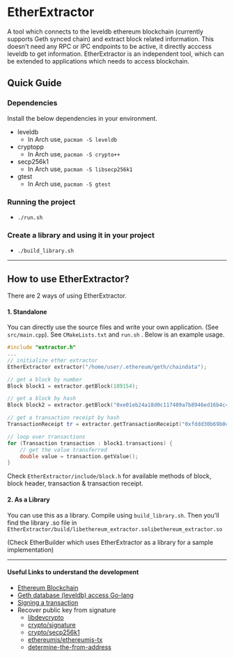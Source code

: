 # EtherExtractor

A tool which connects to the leveldb ethereum blockchain (currently supports Geth synced chain) and extract block related information. This doesn't need any RPC or IPC endpoints to be active, it directly acccess leveldb to get information. EtherExtractor is an independent tool, which can be extended to applications which needs to access blockchain.


## Quick Guide
### Dependencies
Install the below dependencies in your environment.
 - leveldb
   - In Arch use, `pacman -S leveldb`
 - cryptopp
   - In Arch use, `pacman -S crypto++`
 - secp256k1
   - In Arch use, `pacman -S libsecp256k1`
 - gtest
   - In Arch use, `pacman -S gtest`

### Running the project
 - `./run.sh`

### Create a library and using it in your project
 - `./build_library.sh`

<hr />

## How to use EtherExtractor?

There are 2 ways of using EtherExtractor. 
#### 1. Standalone  
You can directly use the source files and write your own application. (See `src/main.cpp`). See `CMakeLists.txt` and `run.sh` . Below is an example usage.

```cpp
#include "extractor.h"
...
// initialize ether extractor
EtherExtractor extractor("/home/user/.ethereum/geth/chaindata");

// get a block by number
Block block1 = extractor.getBlock(189154);

// get a block by hash
Block block2 = extractor.getBlock("0xe01eb24a18d0c117409a7b8946ed16b4c485ed79746644b89250384ed9bf2fda");

// get a transaction receipt by hash
TransactionReceipt tr = extractor.getTransactionReceipt("0xfddd30b69b0c4f918785e83c8b8ddd21fe3e2019a142fc382b88fa5de6c88fa2");

// loop over transactions
for (Transaction transaction : block1.transactions) {
	// get the value transferred
	double value = transaction.getValue();
}


```
Check `EtherExtractor/include/block.h` for available methods of block, block header, transaction & transaction receipt.

#### 2. As a Library 
You can use this as a library.  Compile using `build_library.sh`. Then you'll find the library .so file in `EtherExtractor/build/libethereum_extractor.solibethereum_extractor.so`

(Check EtherBuilder which uses EtherExtractor as a library for a sample implementation) 


<hr/>

#### Useful Links to understand the development
 - [Ethereum Blockchain](https://www.hashhack.it/posts/source-r-ethereum)
 - [Geth database (leveldb) access Go-lang](https://github.com/ethereum/go-ethereum/blob/be1c56e244abc2532b4caad05f7f655012114cb3/core/database_util.go)
 - [Signing a transaction](https://github.com/ethereum/go-ethereum/blob/master/core/types/transaction_signing.go#L72)
 - Recover public key from signature
   - [libdevcrypto](https://github.com/ethereum/cpp-ethereum/blob/develop/libdevcrypto/Common.cpp)
   - [crypto/signature](https://github.com/ethereum/go-ethereum/blob/master/crypto/signature_nocgo.go)
   - [crypto/secp256k1](https://github.com/ethereum/go-ethereum/blob/master/crypto/secp256k1/secp256.go)
   - [ethereumjs/ethereumjs-tx](https://github.com/ethereumjs/ethereumjs-tx/blob/master/index.js)
   - [determine-the-from-address](https://ethereum.stackexchange.com/questions/36051/given-only-a-raw-transaction-how-can-i-determine-the-from-address-that-signed-i)
